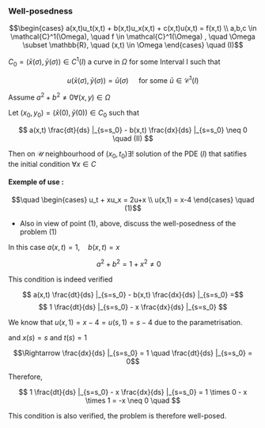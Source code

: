 ### Well-posedness

$$\begin{cases} a(x,t)u_t(x,t) + b(x,t)u_x(x,t) + c(x,t)u(x,t) = f(x,t) \\
a,b,c \in \mathcal{C}^1(\Omega), \quad f \in \mathcal{C}^1(\Omega) , \quad \Omega \subset \mathbb{R}, \quad (x,t) \in \Omega \end{cases} \quad (I)$$

$C_0 = (\bar{x}(\sigma),\bar{y}(\sigma)) \in C^1(I)$ a curve in $\Omega$ for some Interval I such that

$$
u(\bar{x}(\sigma),\bar{y}(\sigma)) = \bar{u}(\sigma) \quad \text{ for some } \bar{u} \in \mathcal{C}^1(I)
$$

Assume
 $a^2 + b^2 \neq 0 \forall (x,y) \in \Omega$ 

Let $(x_0,y_0) = (\bar{x}(0),\bar{y}(0)) \in C_0$ such that

$$
a(x,t) \frac{dt}{ds} |_{s=s_0} - b(x,t) \frac{dx}{ds} |_{s=s_0} \neq 0 \quad (II)
$$

Then on $\mathcal{U}$ neighbourhood of $(x_0, t_0) \exists!$ solution of the PDE $(I)$ that satifies the initial condition $\forall x \in C$


#### Exemple of use :

 $$\quad \begin{cases} u_t + xu_x = 2u+x  \\ u(x,1) = x-4 \end{cases} \quad (1)$$

- Also in view of point (1), above, discuss the well-posedness of the problem (1)

In this case $a(x,t) = 1, \quad b(x,t) = x$

$$
a^2 + b^2 = 1 + x^2 \neq 0 \quad
$$

This condition is indeed verified

$$
a(x,t) \frac{dt}{ds} |_{s=s_0} - b(x,t) \frac{dx}{ds} |_{s=s_0} =$$ $$
1 \frac{dt}{ds} |_{s=s_0} - x \frac{dx}{ds} |_{s=s_0}
$$

We know that $u(x,1) = x-4 = u(s,1) = s-4$ due to the parametrisation.

and $x(s) = s$ and $t(s) = 1$

 $$\Rightarrow \frac{dx}{ds} |_{s=s_0} = 1 \quad \frac{dt}{ds} |_{s=s_0} = 0$$

Therefore,

$$
1 \frac{dt}{ds} |_{s=s_0} - x \frac{dx}{ds} |_{s=s_0} = 1 \times 0 - x \times 1 = -x \neq 0 \quad
$$

This condition is also verified, the problem is therefore well-posed.

